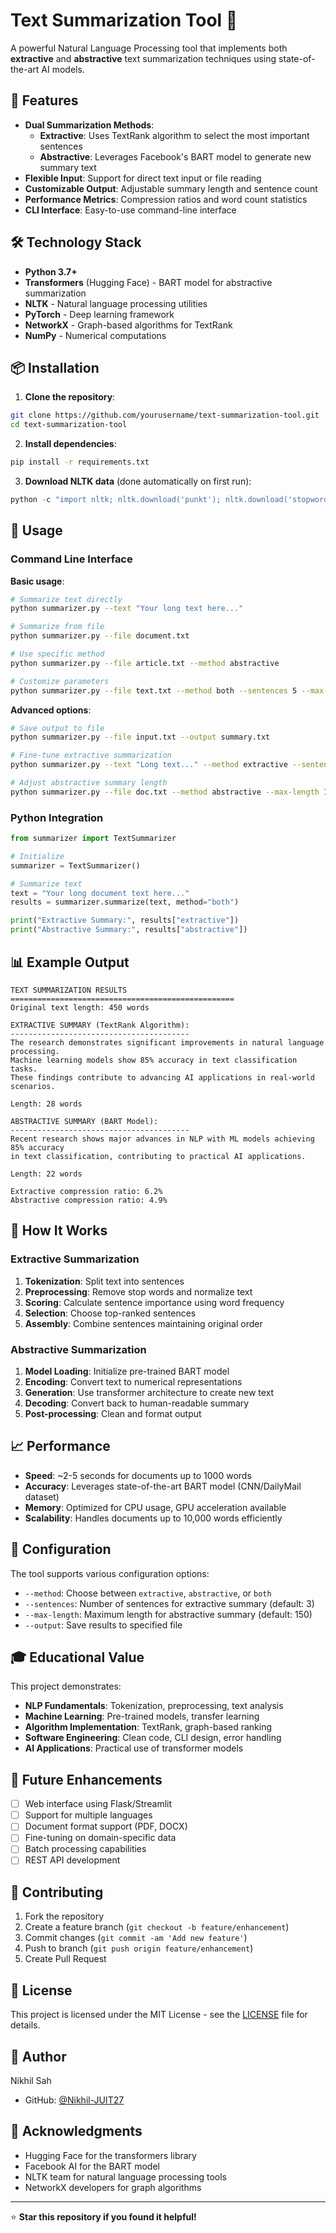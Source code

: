 # Text Summarization Tool 📝

A powerful Natural Language Processing tool that implements both **extractive** and **abstractive** text summarization techniques using state-of-the-art AI models.

## 🚀 Features

- **Dual Summarization Methods**:
  - **Extractive**: Uses TextRank algorithm to select the most important sentences
  - **Abstractive**: Leverages Facebook's BART model to generate new summary text
- **Flexible Input**: Support for direct text input or file reading
- **Customizable Output**: Adjustable summary length and sentence count
- **Performance Metrics**: Compression ratios and word count statistics
- **CLI Interface**: Easy-to-use command-line interface

## 🛠️ Technology Stack

- **Python 3.7+**
- **Transformers** (Hugging Face) - BART model for abstractive summarization
- **NLTK** - Natural language processing utilities
- **PyTorch** - Deep learning framework
- **NetworkX** - Graph-based algorithms for TextRank
- **NumPy** - Numerical computations

## 📦 Installation

1. **Clone the repository**:
```bash
git clone https://github.com/yourusername/text-summarization-tool.git
cd text-summarization-tool
```

2. **Install dependencies**:
```bash
pip install -r requirements.txt
```

3. **Download NLTK data** (done automatically on first run):
```python
python -c "import nltk; nltk.download('punkt'); nltk.download('stopwords')"
```

## 🎯 Usage

### Command Line Interface

**Basic usage**:
```bash
# Summarize text directly
python summarizer.py --text "Your long text here..."

# Summarize from file
python summarizer.py --file document.txt

# Use specific method
python summarizer.py --file article.txt --method abstractive

# Customize parameters
python summarizer.py --file text.txt --method both --sentences 5 --max-length 200
```

**Advanced options**:
```bash
# Save output to file
python summarizer.py --file input.txt --output summary.txt

# Fine-tune extractive summarization
python summarizer.py --text "Long text..." --method extractive --sentences 3

# Adjust abstractive summary length
python summarizer.py --file doc.txt --method abstractive --max-length 100
```

### Python Integration

```python
from summarizer import TextSummarizer

# Initialize
summarizer = TextSummarizer()

# Summarize text
text = "Your long document text here..."
results = summarizer.summarize(text, method="both")

print("Extractive Summary:", results["extractive"])
print("Abstractive Summary:", results["abstractive"])
```

## 📊 Example Output

```
TEXT SUMMARIZATION RESULTS
==================================================
Original text length: 450 words

EXTRACTIVE SUMMARY (TextRank Algorithm):
----------------------------------------
The research demonstrates significant improvements in natural language processing. 
Machine learning models show 85% accuracy in text classification tasks. 
These findings contribute to advancing AI applications in real-world scenarios.

Length: 28 words

ABSTRACTIVE SUMMARY (BART Model):
----------------------------------------
Recent research shows major advances in NLP with ML models achieving 85% accuracy 
in text classification, contributing to practical AI applications.

Length: 22 words

Extractive compression ratio: 6.2%
Abstractive compression ratio: 4.9%
```

## 🧠 How It Works

### Extractive Summarization
1. **Tokenization**: Split text into sentences
2. **Preprocessing**: Remove stop words and normalize text  
3. **Scoring**: Calculate sentence importance using word frequency
4. **Selection**: Choose top-ranked sentences
5. **Assembly**: Combine sentences maintaining original order

### Abstractive Summarization
1. **Model Loading**: Initialize pre-trained BART model
2. **Encoding**: Convert text to numerical representations
3. **Generation**: Use transformer architecture to create new text
4. **Decoding**: Convert back to human-readable summary
5. **Post-processing**: Clean and format output

## 📈 Performance

- **Speed**: ~2-5 seconds for documents up to 1000 words
- **Accuracy**: Leverages state-of-the-art BART model (CNN/DailyMail dataset)
- **Memory**: Optimized for CPU usage, GPU acceleration available
- **Scalability**: Handles documents up to 10,000 words efficiently

## 🔧 Configuration

The tool supports various configuration options:

- `--method`: Choose between `extractive`, `abstractive`, or `both`
- `--sentences`: Number of sentences for extractive summary (default: 3)
- `--max-length`: Maximum length for abstractive summary (default: 150)
- `--output`: Save results to specified file

## 🎓 Educational Value

This project demonstrates:
- **NLP Fundamentals**: Tokenization, preprocessing, text analysis
- **Machine Learning**: Pre-trained models, transfer learning
- **Algorithm Implementation**: TextRank, graph-based ranking
- **Software Engineering**: Clean code, CLI design, error handling
- **AI Applications**: Practical use of transformer models

## 🚀 Future Enhancements

- [ ] Web interface using Flask/Streamlit
- [ ] Support for multiple languages
- [ ] Document format support (PDF, DOCX)
- [ ] Fine-tuning on domain-specific data
- [ ] Batch processing capabilities
- [ ] REST API development

## 🤝 Contributing

1. Fork the repository
2. Create a feature branch (`git checkout -b feature/enhancement`)
3. Commit changes (`git commit -am 'Add new feature'`)
4. Push to branch (`git push origin feature/enhancement`)
5. Create Pull Request

## 📄 License

This project is licensed under the MIT License - see the [LICENSE](LICENSE) file for details.

## 👤 Author

Nikhil Sah
- GitHub: [@Nikhil-JUIT27](https://github.com/Nikhil-JUIT27)

## 🙏 Acknowledgments

- Hugging Face for the transformers library
- Facebook AI for the BART model
- NLTK team for natural language processing tools
- NetworkX developers for graph algorithms

---

⭐ **Star this repository if you found it helpful!**
